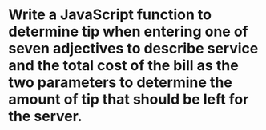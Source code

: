 # Write a JavaScript function to determine tip when entering one of seven adjectives to describe service and the total cost of the bill as the two parameters to determine the amount of tip that should be left for the server.
